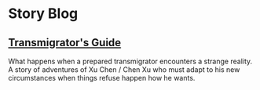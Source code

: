# Story Blog

## [Transmigrator's Guide](/tg/index.md)
What happens when a prepared transmigrator encounters a strange reality.
A story of adventures of Xu Chen / Chen Xu who must adapt to his new
circumstances when things refuse happen how he wants.


